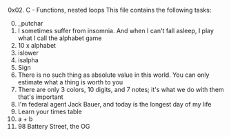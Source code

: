 0x02. C - Functions, nested loops
This file contains the following tasks:

0. _putchar
1. I sometimes suffer from insomnia. And when I can't fall asleep, I play what I call the alphabet game
2. 10 x alphabet
3. islower
4. isalpha
5. Sign
6. There is no such thing as absolute value in this world. You can only estimate what a thing is worth to you
7. There are only 3 colors, 10 digits, and 7 notes; it's what we do with them that's important
8. I'm federal agent Jack Bauer, and today is the longest day of my life
9. Learn your times table
10. a + b
11. 98 Battery Street, the OG
